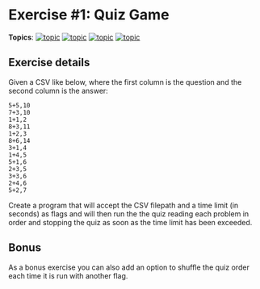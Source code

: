 # Exercise #1: Quiz Game

**Topics**: [![topic](https://img.shields.io/badge/-CSVs-green.svg?style=flat-square)]() [![topic](https://img.shields.io/badge/-goroutines-green.svg?style=flat-square)]() [![topic](https://img.shields.io/badge/-channels-green.svg?style=flat-square)]() [![topic](https://img.shields.io/badge/-flags-green.svg?style=flat-square)]()

## Exercise details

Given a CSV like below, where the first column is the question and the second column is the answer:

```
5+5,10
7+3,10
1+1,2
8+3,11
1+2,3
8+6,14
3+1,4
1+4,5
5+1,6
2+3,5
3+3,6
2+4,6
5+2,7
```

Create a program that will accept the CSV filepath and a time limit (in seconds) as flags and will then run the the quiz reading each problem in order and stopping the quiz as soon as the time limit has been exceeded.

## Bonus

As a bonus exercise you can also add an option to shuffle the quiz order each time it is run with another flag.
